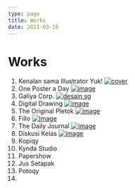 ```yaml
---
type: page
title: Works
date: 2021-03-18
---
```


# Works

1. Kenalan sama Illustrator Yuk!
   [![cover](/images/kenalan-ai/Cover.png)](/posts/kenalan-sama-illustrator-yuk)
2. One Poster a Day
   [![image](/images/1day1poster/miring.png)](/posts/one-day-one-poster)
3. Galiya Corp.
   [![desain sg](/images/galiya/desain-sg-galiya.png)](/posts/galiya)
4. Digital Drawing
    [![image](/images/digital-drawing/image1.jpg)](/posts/digital-drawing)
5. The Original Pletok
   [![image](/images/pletok/Kaleng-Cropped.jpg)](/posts/the-original-pletok)
6. Fillo
   [![image](/images/fillo/fillo-full-color.png)](/posts/fillo)
7. The Daily Journal
   [![image](/images/Kaleng-Cropped.jpg)](/posts/the-daily-journal)
8. Diskusi Kelas
   [![image](/images/Kaleng-Cropped.jpg)](/posts/diskusi-kelas)
9. Kopiqy
10. Kynda Studio
11. Papershow
12. Jus Setapak
13. Potoqy
14. 